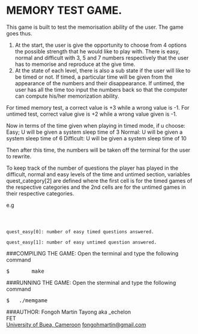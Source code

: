 MEMORY TEST GAME.
==================

This game is built to test the memorisation ability of the user.
The game goes thus.
1. At the start, the user is give the opportunity to choose from 4
options the possible strength that he would like to play with.
There is easy, normal and difficult with 3, 5 and 7 numbers respectively that the user has to memorise and reproduce at the give time.
2. At the state of each level, there is also a sub state if the user will like to be timed or not. If timed, a particular time will be given from the appearance of the numbers and their disappearance.
If untimed, the user has all the time too input the numbers back so that the computer can compute his/her memorization ability.

For timed memory test, a correct value is +3 while a wrong value is -1.
For untimed test,  correct value give is +2 while a wrong value given is -1.

Now in terms of the time given when playing in timed mode, if u choose:
	Easy;
U will be given a system sleep time of 3
	Normal:
U will be given a system sleep time of 6
	Difficult:
U will be given a system sleep time of 10

Then after this time, the numbers will be taken off the terminal for the user to rewrite.

To keep track of the number of questions the player has played in the difficult, normal and easy levels of the time and untimed section, variables quest_category[2] are defined where the first cell is for the timed games of the respective categories and the 2nd cells are for the untimed games in their respective categories.

e.g

<code>

quest_easy[0]: number of easy timed questions answered.<br/>
quest_easy[1]: number of easy untimed question answered.
</code>

###COMPILING THE GAME:
Open the terminal and type the following command
<pre>
$		make
</pre>

###RUNNING THE GAME:
Open the sterminal and type the following command
<pre>
$ 	./memgame
</pre>

###AUTHOR:
Fongoh Martin Tayong aka _echelon<br/>
FET<br/>
[University of Buea, Cameroon](http://ubuea.cm)
fongohmartin@gmail.com<br/>
